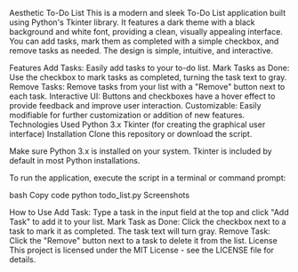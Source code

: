 Aesthetic To-Do List
This is a modern and sleek To-Do List application built using Python's Tkinter library. It features a dark theme with a black background and white font, providing a clean, visually appealing interface. You can add tasks, mark them as completed with a simple checkbox, and remove tasks as needed. The design is simple, intuitive, and interactive.

Features
Add Tasks: Easily add tasks to your to-do list.
Mark Tasks as Done: Use the checkbox to mark tasks as completed, turning the task text to gray.
Remove Tasks: Remove tasks from your list with a "Remove" button next to each task.
Interactive UI: Buttons and checkboxes have a hover effect to provide feedback and improve user interaction.
Customizable: Easily modifiable for further customization or addition of new features.
Technologies Used
Python 3.x
Tkinter (for creating the graphical user interface)
Installation
Clone this repository or download the script.

Make sure Python 3.x is installed on your system. Tkinter is included by default in most Python installations.

To run the application, execute the script in a terminal or command prompt:

bash
Copy code
python todo_list.py
Screenshots

How to Use
Add Task: Type a task in the input field at the top and click "Add Task" to add it to your list.
Mark Task as Done: Click the checkbox next to a task to mark it as completed. The task text will turn gray.
Remove Task: Click the "Remove" button next to a task to delete it from the list.
License
This project is licensed under the MIT License - see the LICENSE file for details.
